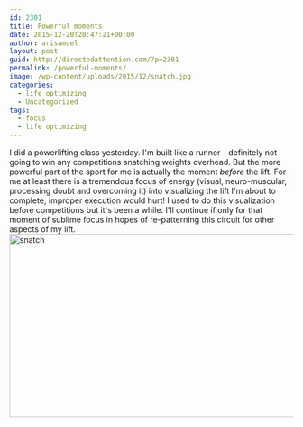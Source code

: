 ```yaml
---
id: 2301
title: Powerful moments
date: 2015-12-20T20:47:21+00:00
author: arisamuel
layout: post
guid: http://directedattention.com/?p=2301
permalink: /powerful-moments/
image: /wp-content/uploads/2015/12/snatch.jpg
categories:
  - life optimizing
  - Uncategorized
tags:
  - focus
  - life optimizing
---
```

I did a powerlifting class yesterday. I'm built like a runner - definitely not going to win any competitions snatching weights overhead. But the more powerful part of the sport for me is actually the moment *before* the lift. For me at least there is a tremendous focus of energy (visual, neuro-muscular, processing doubt and overcoming it) into visualizing the lift I'm about to complete; improper execution would hurt! I used to do this visualization before competitions but it's been a while. I'll continue if only for that moment of sublime focus in hopes of re-patterning this circuit for other aspects of my lift. <img class="alignnone size-full wp-image-2305" src="http://www.samuelakerstein.com/wp-content/uploads/2015/12/snatch.jpg" alt="snatch" width="650" height="325" />